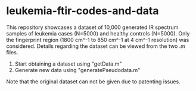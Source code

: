 # leukemia-ftir-codes-and-data
This repository showcases a dataset of 10,000 generated IR spectrum samples of leukemia cases (N=5000) and healthy controls (N=5000). Only the fingerprint region (1800 cm^-1 to 850 cm^-1 at 4 cm^-1 resolution) was considered. Details regarding the dataset can be viewed from the two .m files. 

1. Start obtaining a dataset using "getData.m"
2. Generate new data using "generatePseudodata.m"

Note that the original dataset can not be given due to patenting issues. 
